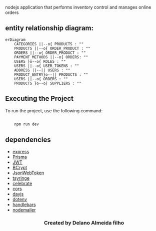 nodejs application that performs inventory control and manages online orders

## entity relationship diagram:

```mermaid
erDiagram
    CATEGORIES ||--o{ PRODUCTS : ""
    PRODUCTS ||--o{ ORDER_PRODUCT : ""
    ORDERS ||--o{ ORDER_PRODUCT : ""
    PAYMENT_METHODS ||--o{ ORDERS: ""
    USERS }o--o{ ROLES : ""
    USERS ||--o{ USER_TOKENS : ""
    ADDRESS ||--|| USERS : ""
    PRODUCT_ENTRY}o--|| PRODUCTS : ""
    USERS ||--o{ ORDERS : ""
    PRODUCTS }o--o| SUPPLIERS : ""
```

## Executing the Project

To run the project, use the following command:

```javascript

    npm run dev
```

## dependencies

-   [express](https://www.npmjs.com/package/express)
-   [Prisma](https://www.prisma.io/)
-   [JWT](https://jwt.io)
-   [BCrypt](https://www.npmjs.com/package/bcrypt)
-   [JsonWebToken](https://www.npmjs.com/package/jsonwebtoken)
-   [tsyringe](https://www.npmjs.com/package/tsyringe)
-   [celebrate](https://www.npmjs.com/package/celebrate)
-   [cors](https://www.npmjs.com/package/cors)
-   [dayjs](https://www.npmjs.com/package/dayjs)
-   [dotenv](https://www.npmjs.com/package/dotenv)
-   [handlebars](https://www.npmjs.com/package/handlebars)
-   [nodemailer](https://www.npmjs.com/package/nodemailer)

<h3 align="center">Created by  Delano Almeida filho </h3>
